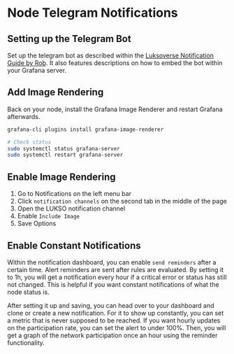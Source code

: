 # Node Telegram Notifications

## Setting up the Telegram Bot

Set up the telegram bot as described within the [Luksoverse Notification Guide by Rob](https://docs.luksoverse.io/docs/the-guide/monitoring/#56---enable-alerts). It also features descriptions on how to embed the bot within your Grafana server.

## Add Image Rendering

Back on your node, install the Grafana Image Renderer and restart Grafana afterwards.

```bash
grafana-cli plugins install grafana-image-renderer

# Check status
sudo systemctl status grafana-server
sudo systemctl restart grafana-server
```

## Enable Image Rendering

1. Go to Notifications on the left menu bar
2. Click `notification channels` on the second tab in the middle of the page
3. Open the LUKSO notification channel
4. Enable `Include Image`
5. Save Options

## Enable Constant Notifications

Within the notification dashboard, you can enable `send reminders` after a certain time. Alert reminders are sent after rules are evaluated. By setting it to 1h, you will get a notification every hour if a critical error or status has still not changed. This is helpful if you want constant notifications of what the node status is.

After setting it up and saving, you can head over to your dashboard and clone or create a new notification. For it to show up constantly, you can set a metric that is never supposed to be reached. If you want hourly updates on the participation rate, you can set the alert to under 100%. Then, you will get a graph of the network participation once an hour using the reminder functionality.
